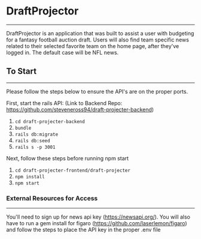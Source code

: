 # DraftProjector
---
DraftProjector is an application that was built to assist a user with budgeting for a fantasy football auction draft. Users will also find team specific news related to their selected favorite team on the home page, after they've logged in. The default case will be NFL news. 


## To Start
---
Please follow the steps below to ensure the API's are on the proper ports. 


First, start the rails API:
(Link to Backend Repo: https://github.com/steveneross94/draft-projecter-backend)
1. `cd draft-projecter-backend`
2. `bundle`
3. `rails db:migrate`
4. `rails db:seed`
5. `rails s -p 3001`

Next, follow these steps before running npm start
1. `cd draft-projecter-frontend/draft-projecter`
2. `npm install` 
2. `npm start`


### External Resources for Access
---
You'll need to sign up for news api key (https://newsapi.org/). You will also have to run a gem install for figaro (https://github.com/laserlemon/figaro) and follow the steps to place the API key in the proper .env file
